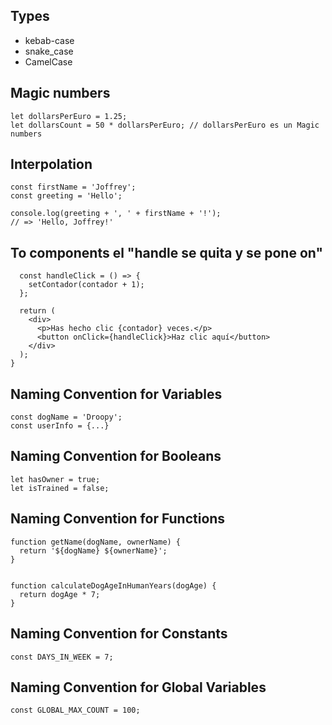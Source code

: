 
## Types
* kebab-case
* snake_case
* CamelCase


## Magic numbers
    let dollarsPerEuro = 1.25;
    let dollarsCount = 50 * dollarsPerEuro; // dollarsPerEuro es un Magic numbers
    
## Interpolation

    const firstName = 'Joffrey';
    const greeting = 'Hello';
    
    console.log(greeting + ', ' + firstName + '!');
    // => 'Hello, Joffrey!'


## To components el "handle se quita y se pone on"


      const handleClick = () => {
        setContador(contador + 1);
      };
    
      return (
        <div>
          <p>Has hecho clic {contador} veces.</p>
          <button onClick={handleClick}>Haz clic aquí</button>
        </div>
      );
    }


##  Naming Convention for Variables

    const dogName = 'Droopy';
    const userInfo = {...}
    
## Naming Convention for Booleans

    let hasOwner = true;
    let isTrained = false;

## Naming Convention for Functions

    function getName(dogName, ownerName) { 
      return '${dogName} ${ownerName}';
    }
   
    
    function calculateDogAgeInHumanYears(dogAge) {
      return dogAge * 7;
    }

## Naming Convention for Constants
    const DAYS_IN_WEEK = 7;
## Naming Convention for Global Variables
    const GLOBAL_MAX_COUNT = 100;

